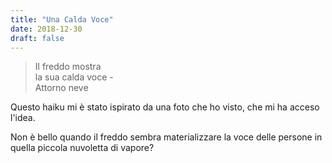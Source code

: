 ```yaml
---
title: "Una Calda Voce"
date: 2018-12-30
draft: false
---
```

>Il freddo mostra\
>la sua calda voce -\
>Attorno neve
<!--more-->

Questo haiku mi è stato ispirato da una foto che ho visto, che mi ha acceso l'idea.

Non è bello quando il freddo sembra materializzare la voce delle persone in quella piccola nuvoletta di vapore?